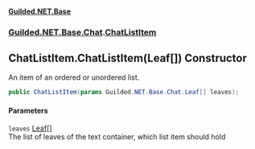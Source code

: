
#### [Guilded.NET.Base](index 'index')
### [Guilded.NET.Base.Chat](index#Guilded_NET_Base_Chat 'Guilded.NET.Base.Chat').[ChatListItem](ChatListItem 'Guilded.NET.Base.Chat.ChatListItem')
## ChatListItem.ChatListItem(Leaf[]) Constructor
An item of an ordered or unordered list.  
```csharp
public ChatListItem(params Guilded.NET.Base.Chat.Leaf[] leaves);
```

#### Parameters
<a name='Guilded_NET_Base_Chat_ChatListItem_ChatListItem(Guilded_NET_Base_Chat_Leaf__)_leaves'></a>
`leaves` [Leaf](Leaf 'Guilded.NET.Base.Chat.Leaf')[[]](https://docs.microsoft.com/en-us/dotnet/api/System.Array 'System.Array')  
The list of leaves of the text container, which list item should hold
  
